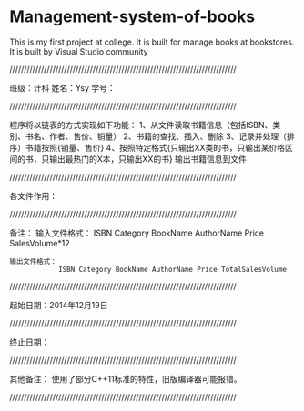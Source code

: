 Management-system-of-books
==========================

This is my first project at college. It is built for manage books at bookstores. It is built by Visual Studio community


///////////////////////////////////////////////////////////////////////////////

班级：计科
姓名：Ysy
学号：

///////////////////////////////////////////////////////////////////////////////

程序将以链表的方式实现如下功能：
	1、从文件读取书籍信息（包括ISBN、类别、书名、作者、售价、销量）
	2、书籍的查找、插入、删除
	3、记录并处理（排序）书籍按照{销量、售价}
	4、按照特定格式{只输出XX类的书，只输出某价格区间的书，只输出最热门的X本，只输出XX的书}
		输出书籍信息到文件

///////////////////////////////////////////////////////////////////////////////

各文件作用：
	

///////////////////////////////////////////////////////////////////////////////

备注：
	输入文件格式：
				ISBN Category BookName AuthorName Price SalesVolume*12

	输出文件格式：
				ISBN Category BookName AuthorName Price TotalSalesVolume

///////////////////////////////////////////////////////////////////////////////

起始日期：2014年12月19日

///////////////////////////////////////////////////////////////////////////////

终止日期：

///////////////////////////////////////////////////////////////////////////////

其他备注：
	使用了部分C++11标准的特性，旧版编译器可能报错。

///////////////////////////////////////////////////////////////////////////////
